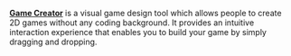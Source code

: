 [**Game Creator**](https://store.steampowered.com/app/1570130/GameCreator/) is a visual game design tool which allows people to create 2D games without any coding background. It provides an intuitive interaction experience that enables you to build your game by simply dragging and dropping.

